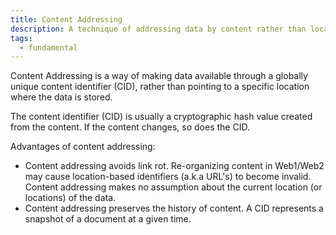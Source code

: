 ```yaml
---
title: Content Addressing
description: A technique of addressing data by content rather than location
tags:
  - fundamental
---
```


Content Addressing is a way of making data available through a globally unique content identifier (CID), rather than pointing to a specific location where the data is stored.

The content identifier (CID) is usually a cryptographic hash value created from the content. If the content changes, so does the CID. 

Advantages of content addressing:

- Content addressing avoids link rot. Re-organizing content in Web1/Web2 may cause location-based identifiers (a.k.a URL's) to become invalid. Content addressing makes no assumption about the current location (or locations) of the data. 
- Content addressing preserves the history of content. A CID represents a snapshot of a document at a given time. 

